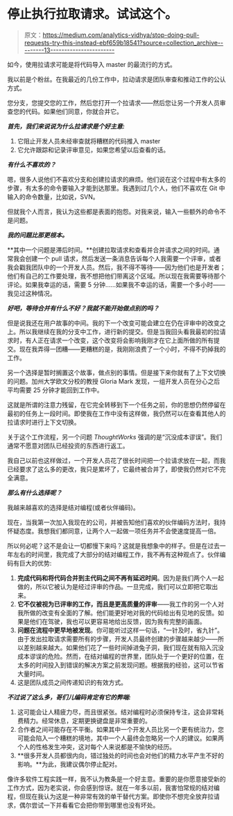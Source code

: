 # 停止执行拉取请求。试试这个。

> 原文：<https://medium.com/analytics-vidhya/stop-doing-pull-requests-try-this-instead-ebf659b18541?source=collection_archive---------13----------------------->

如今，使用拉请求可能是将代码导入 master 的最流行的方式。

我以前是个粉丝。在我最近的几份工作中，拉动请求是团队审查和推动工作的公认方式。

您分支，您提交您的工作，然后您打开一个拉请求——然后您让另一个开发人员审查您的代码。如果他们同意，你就合并它。

***首先，我们来说说为什么拉请求是个好主意:***

1.  它阻止开发人员未经审查就将糟糕的代码推入 master
2.  它允许跟踪和记录评审意见，如果您希望以后查看的话。

***有什么不喜欢的？***

嗯，很多人说他们不喜欢分支和创建拉请求的麻烦。他们说在这个过程中有太多的步骤，有太多的命令要输入才能到达那里。我遇到过几个人，他们不喜欢在 Git 中输入的命令数量，比如说，SVN。

但就我个人而言，我认为这些都是表面的抱怨。对我来说，输入一些额外的命令不是问题。

***我的问题比那更根本。***

**其中一个问题是滞后时间。**创建拉取请求和查看并合并请求之间的时间。通常我会创建一个 pull 请求，然后发送一条消息告诉每个人我需要一个评审，或者我会戳我团队中的一个开发人员。然后，我不得不等待——因为他们也是开发者；他们有自己的工作要处理，我不想把他们带离这个区域。所以现在我需要等待那个评论。如果我幸运的话，需要 5 分钟……如果我不幸运的话，需要一个多小时——我见过这种情况。

***好吧，等待合并有什么不好？我就不能开始做点别的吗？***

但是说我还在用户故事的中间。我的下一个改变可能会建立在仍在评审中的改变之上。所以我继续在我的分支中工作，进行新的提交。但是当我回头看我最初的拉请求时，有人正在请求一个改变，这个改变将会影响我刚才在它上面所做的所有提交。现在我弄得一团糟——更糟糕的是，我刚刚浪费了一个小时，不得不扔掉我的工作。

另一个选择是暂时搁置这个故事，做点别的事情。但是接下来你就有了上下文切换的问题。加州大学欧文分校的教授 Gloria Mark 发现，一组开发人员在分心之后平均需要 25 分钟才能回到工作中。

这就是所谓的注意力残留，在它完全转移到下一个任务之前，你的思想仍然停留在最初的任务上一段时间。即使我在工作中没有这样做，我仍然可以在查看其他人的拉请求时进行上下文切换。

关于这个工作流程，另一个问题 *ThoughtWorks* 强调的是“沉没成本谬误”。我们通常不愿意对团队已经投资的东西进行返工。

我自己以前也这样做过，一个开发人员花了很长时间把一个拉请求放在一起，而我已经要求了这么多的更改，我只是累坏了，它最终被合并了，即使我仍然对它不完全满意。

***那么有什么选择呢？***

我越来越喜欢的选择是结对编程(或者伙伴编码)。

现在，当我第一次加入我现在的公司，并被告知他们喜欢的伙伴编码方法时，我持怀疑态度。我想我们都同意，让两个人一起做一项任务并不会使速度提高一倍。

所以何必呢？这不是会让一切都慢下来吗？这就是我想象中的样子。但是在过去一年左右的时间里，我完成了大部分的结对编程工作，我不再有这种观点了。伙伴编码有巨大的优势:

1.  **完成代码和将代码合并到主代码之间不再有延迟时间**。因为是我们两个人一起做的，所以它被认为是经过评审的作品。一旦完成，我们可以立即把它取出来。
2.  **它不仅被视为已评审的工作，而且是更高质量的评审**——我工作的另一个人对我所做的改变有全面的了解。他们能更好地对我的代码给出有见地的反馈。如果是他们在驾驶，我也可以更容易地给出反馈，因为我有完整的画面。
3.  **问题在流程中更早地被发现**。你可能听过这样一句话，“一针及时，省九针”。由于发出拉取请求需要所有的步骤，开发人员最终创建的步骤越来越少——所以差别越来越大。如果他们花了一些时间掉进兔子洞，我们现在就有陷入沉没成本谬误的危险。然而，在结对编程的世界里，团队处于一个更好的位置，在太多的时间投入到错误的解决方案之前发现问题。根据我的经验，这可以节省大量时间。
4.  这是团队成员之间传递知识的有效方式。

***不过说了这么多，哥们儿编码肯定有它的弊端:***

1.  这可能会让人精疲力尽，而且很紧张。结对编程时必须保持专注，这会非常耗费精力。经常休息，定期更换键盘是非常重要的。
2.  合作者之间可能存在不平衡。如果其中一个开发人员比另一个更有统治力，您可能会陷入一个糟糕的境地，其中一个人最终会忽略另一个人的建议。如果两个人的性格发生冲突，这对每个人来说都是不愉快的经历。
3.  **很多开发人员都很内向，错过独处的时间也会对他们的精力水平产生不好的影响。**为此，我建议偶尔停止配对。

像许多软件工程实践一样，我不认为教条是一个好主意。重要的是你愿意接受新的工作方式，因为老实说，你会感到惊讶。就在一年多以前，我害怕常规的结对编程，但现在我认为这是一种非常有效的单干替代方案。即使你不想完全放弃拉请求，偶尔尝试一下并看看它会把你带到哪里也没有坏处。